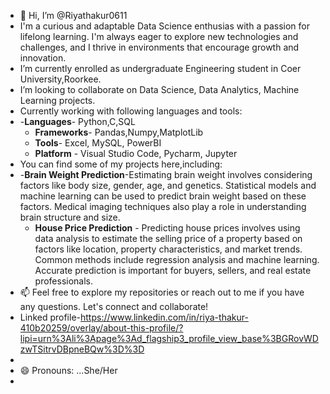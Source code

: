 - 👋 Hi, I’m @Riyathakur0611
-  I'm a curious and adaptable Data Science enthusias with a passion for lifelong learning. I'm always eager to explore new technologies and challenges, and I thrive in environments that encourage growth and innovation.
-  I’m currently enrolled as undergraduate Engineering student in Coer University,Roorkee.
-  I’m looking to collaborate on  Data Science, Data Analytics, Machine Learning projects.
-  Currently working with following languages and tools:
-  -**Languages**- Python,C,SQL
   - **Frameworks**- Pandas,Numpy,MatplotLib
   - **Tools**- Excel, MySQL, PowerBI
   - **Platform** - Visual Studio Code, Pycharm, Jupyter
-  You can find some of my projects here,including:
-  -**Brain Weight Prediction**-Estimating brain weight involves considering factors like body size, gender, age, and genetics. Statistical models and machine learning can be used to predict brain weight based on these factors. Medical imaging techniques also play a role in understanding brain structure and size.
   - **House Price Prediction** - Predicting house prices involves using data analysis to estimate the selling price of a property based on factors like location, property characteristics, and market trends. Common methods include regression analysis and machine learning. Accurate prediction is important for buyers, sellers, and real estate professionals.
- 📫 Feel free to explore my repositories or reach out to me if you have any questions. Let's connect and collaborate!
- Linked profile-https://www.linkedin.com/in/riya-thakur-410b20259/overlay/about-this-profile/?lipi=urn%3Ali%3Apage%3Ad_flagship3_profile_view_base%3BGRovWDzwTSitrvDBpneBQw%3D%3D
- 
- 😄 Pronouns: ...She/Her
- 

<!---
Riyathakur0611/Riyathakur0611 is a ✨ special ✨ repository because its `README.md` (this file) appears on your GitHub profile.
You can click the Preview link to take a look at your changes.
--->

